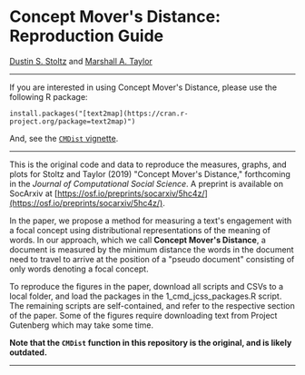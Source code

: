 # Concept Mover's Distance: Reproduction Guide

[Dustin S. Stoltz](https://www.dustinstoltz.com) and [Marshall A. Taylor](https://www.marshalltaylor.net)

----
If you are interested in using Concept Mover's Distance, please use the following R package:

`install.packages("[text2map](https://cran.r-project.org/package=text2map)")`

And, see the [`CMDist` vignette](https://culturalcartography.gitlab.io/text2map/articles/CMDist-concept-movers-distance.html).

----

This is the original code and data to reproduce the measures, graphs, and plots for Stoltz and Taylor (2019) "Concept Mover's Distance," forthcoming in the _Journal of Computational Social Science_. A preprint is available on SocArxiv at [https://osf.io/preprints/socarxiv/5hc4z/](https://osf.io/preprints/socarxiv/5hc4z/).

In the paper, we propose a method for measuring a text's engagement with a focal concept  using  distributional  representations  of  the  meaning  of  words. In our approach, which we call __Concept Mover's Distance__, a document is measured by the minimum distance the words in the document need to travel to arrive at the position of a "pseudo document" consisting of only words denoting a focal concept.

To reproduce the figures in the paper, download all scripts and CSVs to a local folder, and load the packages in the 1_cmd_jcss_packages.R script. The remaining scripts are self-contained, and refer to the respective section of the paper. Some of the figures require downloading text from Project Gutenberg which may take some time. 

**Note that the `CMDist` function in this repository is the original, and is likely outdated.**

-------------------------------------------------------------------

